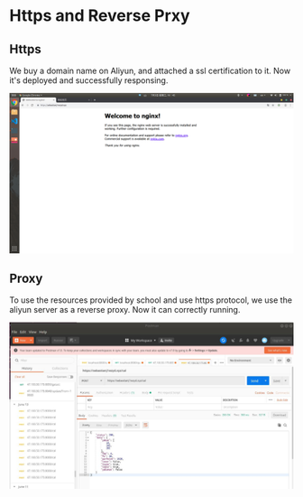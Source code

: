 # Https and Reverse Prxy

## Https

We buy a domain name on Aliyun, and attached a ssl certification to it. Now it's deployed and successfully responsing.

<img src="./markdownimg/https.png">

## Proxy

To use the resources provided by school and use https protocol, we use the aliyun server as a reverse proxy. Now it can correctly running.

<img src="./markdownimg/proxy.jpg">